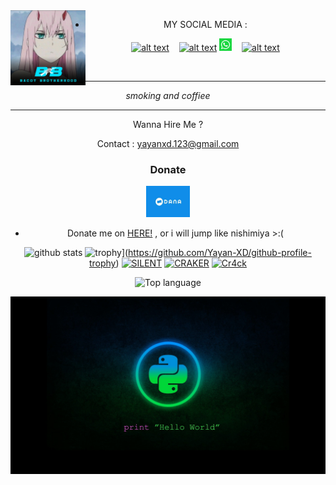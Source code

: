 <img src="https://github.com/Yayan-XD/Yayan-XD/blob/master/img/20200909_084956.jpg" width="120" height="120" align="left">
<center>


* MY SOCIAL MEDIA :

<a href="https://www.facebook.com/KM39453"><img src="https://image.flaticon.com/icons/svg/174/174848.svg" alt="alt text" width="20" height="20"></a> &nbsp;&nbsp; <a href="https://Instagram.com/yayanxd_"><img src="https://image.flaticon.com/icons/svg/174/174855.svg" alt="alt text" width="20" height="20"></a> 
<a href="https://wa.me/6285603036683?text=Asalamualaikum+bang"><img src="https://github.com/Yayan-XD/Yayan-XD/blob/master/img/whatsapp.png" alt="alt text" width="20" height="20"></a>
 &nbsp;&nbsp; <a href="https://twitter.com/moch_xd"><img src="https://www.flaticon.com/svg/static/icons/svg/124/124021.svg" alt="alt text" width="20" height="20"></a>




&nbsp;&nbsp;     &nbsp;&nbsp;    &nbsp;&nbsp;   &nbsp;&nbsp;   &nbsp;&nbsp;   
___
_smoking and coffiee_
___


Wanna Hire Me ? 

Contact : yayanxd.123@gmail.com

### Donate

<a href="https://saweria.co/YayanXD"><img src="https://github.com/Yayan-XD/Yayan-XD/blob/master/img/logo_dana.jpg" alt="alt text" width="70" height="50"></a>

* Donate me on  <a href="https://saweria.co/YayanXD">HERE!</a>
, or i will jump like nishimiya >:(


![github stats](https://github-readme-stats.vercel.app/api?username=Yayan-XD&show_icons=true&theme=dark)
![trophy](https://github-profile-trophy.vercel.app/?username=Yayan-XD-ma&theme=onedark)](https://github.com/Yayan-XD/github-profile-trophy)
<a href="https://github.com/Yayan-XD/Silent"><img title="SILENT" src="https://github-readme-stats.vercel.app/api/pin/?username=Yayan-XD&repo=Silent&theme=vision-friendly-dark"></a>
<a href="https://github.com/Yayan-XD/Craker"><img title="CRAKER" src="https://github-readme-stats.vercel.app/api/pin/?username=Yayan-XD&repo=Craker&theme=vision-friendly-dark"></a>
<a href="https://github.com/Yayan-XD/Cr4ck"><img title="Cr4ck" src="https://github-readme-stats.vercel.app/api/pin/?username=Yayan-XD&repo=Cr4ck&theme=vision-friendly-dark"></a>
<p align="center">
  <img src="https://github-readme-stats.vercel.app/api/top-langs/?username=storiku&layout=compact" alt="Top language">

![template_s](https://github.com/Yayan-XD/Yayan-XD/blob/master/img/wallpaperbetter_(1).jpg)
